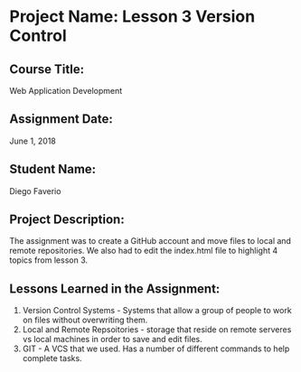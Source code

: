 # Project Name:  Lesson 3 Version Control


## Course Title:
Web Application Development

## Assignment Date:  
June 1, 2018

## Student Name:  
Diego Faverio

## Project Description:
The assignment was to create a GitHub account and move files to local and remote repositories. We also had to edit the index.html file to highlight 4 topics from lesson 3.

## Lessons Learned in the Assignment:
1. Version Control Systems - Systems that allow a group of people to work on files without overwriting them.
2. Local and Remote Repsoitories - storage that reside on remote serveres vs local machines in order to save and edit files.
3. GIT - A VCS that we used. Has a number of different commands to help complete tasks.

